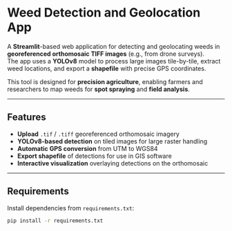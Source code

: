 # Weed Detection and Geolocation App

A **Streamlit**-based web application for detecting and geolocating weeds in **georeferenced orthomosaic TIFF images** (e.g., from drone surveys).  
The app uses a **YOLOv8** model to process large images tile-by-tile, extract weed locations, and export a **shapefile** with precise GPS coordinates.

This tool is designed for **precision agriculture**, enabling farmers and researchers to map weeds for **spot spraying** and **field analysis**.

---

## Features
- **Upload** `.tif` / `.tiff` georeferenced orthomosaic imagery
- **YOLOv8-based detection** on tiled images for large raster handling
- **Automatic GPS conversion** from UTM to WGS84
- **Export shapefile** of detections for use in GIS software
- **Interactive visualization** overlaying detections on the orthomosaic

---

## Requirements
Install dependencies from `requirements.txt`:

```bash
pip install -r requirements.txt
